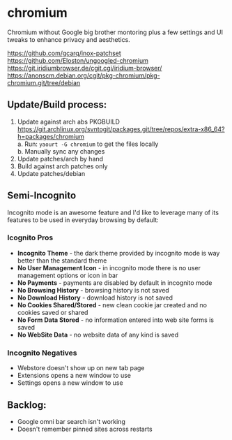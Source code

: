 # chromium
Chromium without Google big brother montoring plus a few settings and UI tweaks to enhance privacy
and aesthetics.

https://github.com/gcarq/inox-patchset
https://github.com/Eloston/ungoogled-chromium
https://git.iridiumbrowser.de/cgit.cgi/iridium-browser/
https://anonscm.debian.org/cgit/pkg-chromium/pkg-chromium.git/tree/debian

## Update/Build process:
1. Update against arch abs PKGBUILD  
   https://git.archlinux.org/svntogit/packages.git/tree/repos/extra-x86_64?h=packages/chromium  
   a. Run: `yaourt -G chromium` to get the files locally  
   b. Manually sync any changes
2. Update patches/arch by hand
3. Build against arch patches only
4. Update patches/debian

## Semi-Incognito
Incognito mode is an awesome feature and I'd like to leverage many of its features to be used in
everyday browsing by default:

### Icognito Pros
* **Incognito Theme** - the dark theme provided by incognito mode is way better than the standard theme
* **No User Management Icon** - in incognito mode there is no user management options or icon in bar
* **No Payments** - payments are disabled by default in incognito mode
* **No Browsing History** - browsing history is not saved 
* **No Download History** - download history is not saved
* **No Cookies Shared/Stored** - new clean cookie jar created and no cookies saved or shared
* **No Form Data Stored** - no information entered into web site forms is saved
* **No WebSite Data** - no website data of any kind is saved

### Incognito Negatives
* Webstore doesn't show up on new tab page
* Extensions opens a new window to use
* Settings opens a new window to use

## Backlog: 
* Google omni bar search isn't working
* Doesn't remember pinned sites across restarts
